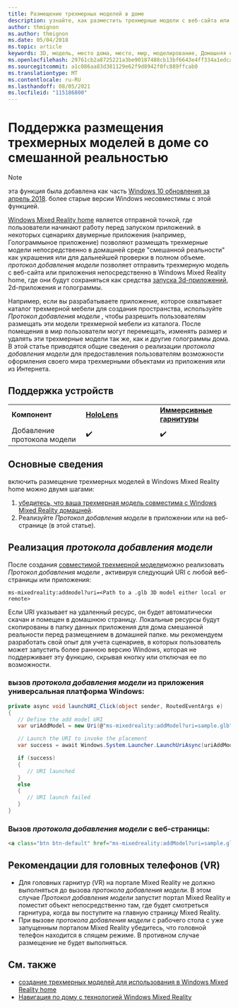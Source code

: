 ```yaml
---
title: Размещение трехмерных моделей в доме
description: узнайте, как разместить трехмерные модели с веб-сайта или приложения на Windows Mixed Reality домашней странице.
author: thmignon
ms.author: thmignon
ms.date: 05/04/2018
ms.topic: article
keywords: 3D, модель, место дома, место, мир, моделирование, Домашняя страница смешанная, Интернет, приложение, гарнитура смешанной реальности, гарнитура Windows Mixed Reality, гарнитура виртуальной реальности
ms.openlocfilehash: 29761cb2a8725221a3be90187488cb13bf6643e4ff334a1edca73e633e7b1d4c
ms.sourcegitcommit: a1c086aa83d381129e62f9d8942f0fc889ffcab0
ms.translationtype: MT
ms.contentlocale: ru-RU
ms.lasthandoff: 08/05/2021
ms.locfileid: "115186800"
---
```

# <a name="enable-placement-of-3d-models-in-the-mixed-reality-home"></a>Поддержка размещения трехмерных моделей в доме со смешанной реальностью

> [!NOTE]
> эта функция была добавлена как часть [Windows 10 обновления за апрель 2018](/windows/mixed-reality/enthusiast-guide/release-notes-april-2018). более старые версии Windows несовместимы с этой функцией.

[Windows Mixed Reality home](../discover/navigating-the-windows-mixed-reality-home.md) является отправной точкой, где пользователи начинают работу перед запуском приложений. в некоторых сценариях двумерные приложения (например, Голограммыное приложение) позволяют размещать трехмерные модели непосредственно в домашней среде "смешанной реальности" как украшения или для дальнейшей проверки в полном объеме. *протокол добавления модели* позволяет отправить трехмерную модель с веб-сайта или приложения непосредственно в Windows Mixed Reality home, где они будут сохраняться как средства [запуска 3d-приложений](3d-app-launcher-design-guidance.md), 2d-приложения и голограммы. 

Например, если вы разрабатываете приложение, которое охватывает каталог трехмерной мебели для создания пространства, используйте *Протокол добавления модели* , чтобы разрешить пользователям размещать эти модели трехмерной мебели из каталога. После помещения в мир пользователи могут перемещать, изменять размер и удалять эти трехмерные модели так же, как и другие голограммы дома. В этой статье приводятся общие сведения о реализации *протокола добавления модели* для предоставления пользователям возможности оформления своего мира трехмерными объектами из приложения или из Интернета.

## <a name="device-support"></a>Поддержка устройств

<table>
    <colgroup>
    <col width="33%" />
    <col width="33%" />
    <col width="33%" />
    </colgroup>
    <tr>
        <td><strong>Компонент</strong></td>
        <td><a href="/hololens/hololens1-hardware"><strong>HoloLens</strong></a></td>
        <td><a href="../discover/immersive-headset-hardware-details.md"><strong>Иммерсивные гарнитуры</strong></a></td>
    </tr>
     <tr>
        <td>Добавление протокола модели</td>
        <td>✔️</td>
        <td>✔️</td>
    </tr>
</table>

## <a name="the-basics"></a>Основные сведения

включить размещение трехмерных моделей в Windows Mixed Reality home можно двумя шагами:
1. [убедитесь, что ваша трехмерная модель совместима с Windows Mixed Reality домашней](creating-3d-models-for-use-in-the-windows-mixed-reality-home.md).
2. Реализуйте *Протокол добавления модели* в приложении или на веб-странице (в этой статье).

## <a name="implementing-the-add-model-protocol"></a>Реализация *протокола добавления модели*

После создания [совместимой трехмерной модели](creating-3d-models-for-use-in-the-windows-mixed-reality-home.md)можно реализовать *Протокол добавления модели* , активируя следующий URI с любой веб-страницы или приложения:

```
ms-mixedreality:addmodel?uri=<Path to a .glb 3D model either local or remote>
```

Если URI указывает на удаленный ресурс, он будет автоматически скачан и помещен в домашнюю страницу. Локальные ресурсы будут скопированы в папку данных приложения для дома смешанной реальности перед размещением в домашней папке. мы рекомендуем разработать свой опыт для учета сценариев, в которых пользователь может запустить более раннюю версию Windows, которая не поддерживает эту функцию, скрывая кнопку или отключая ее по возможности. 

### <a name="invoking-the-add-model-protocol-from-a-universal-windows-platform-app"></a>вызов *протокола добавления модели* из приложения универсальная платформа Windows:

```C#
private async void launchURI_Click(object sender, RoutedEventArgs e)
{
   // Define the add model URI
   var uriAddModel = new Uri(@"ms-mixedreality:addModel?uri=sample.glb");

   // Launch the URI to invoke the placement
   var success = await Windows.System.Launcher.LaunchUriAsync(uriAddModel);

   if (success)
   {
      // URI launched
   }
   else
   {
      // URI launch failed
   }
}
```

### <a name="invoking-the-add-model-protocol-from-a-webpage"></a>Вызов *протокола добавления модели* с веб-страницы:

```html
<a class="btn btn-default" href="ms-mixedreality:addModel?uri=sample.glb"> Place 3D Model </a>
```

## <a name="considerations-for-immersive-vr-headsets"></a>Рекомендации для головных телефонов (VR)

* Для головных гарнитур (VR) на портале Mixed Reality не должно выполняться до вызова *протокола добавления модели*. В этом случае *Протокол добавления модели* запустит портал Mixed Reality и поместит объект непосредственно там, где будет смотреться гарнитура, когда вы поступите на главную страницу Mixed Reality. 
* При вызове *протокола добавления модели* с рабочего стола с уже запущенным порталом Mixed Reality убедитесь, что головной телефон находится в спящем режиме. В противном случае размещение не будет выполняться. 

## <a name="see-also"></a>См. также

* [создание трехмерных моделей для использования в Windows Mixed Reality home](creating-3d-models-for-use-in-the-windows-mixed-reality-home.md)
* [Навигация по дому с технологией Windows Mixed Reality](../discover/navigating-the-windows-mixed-reality-home.md)